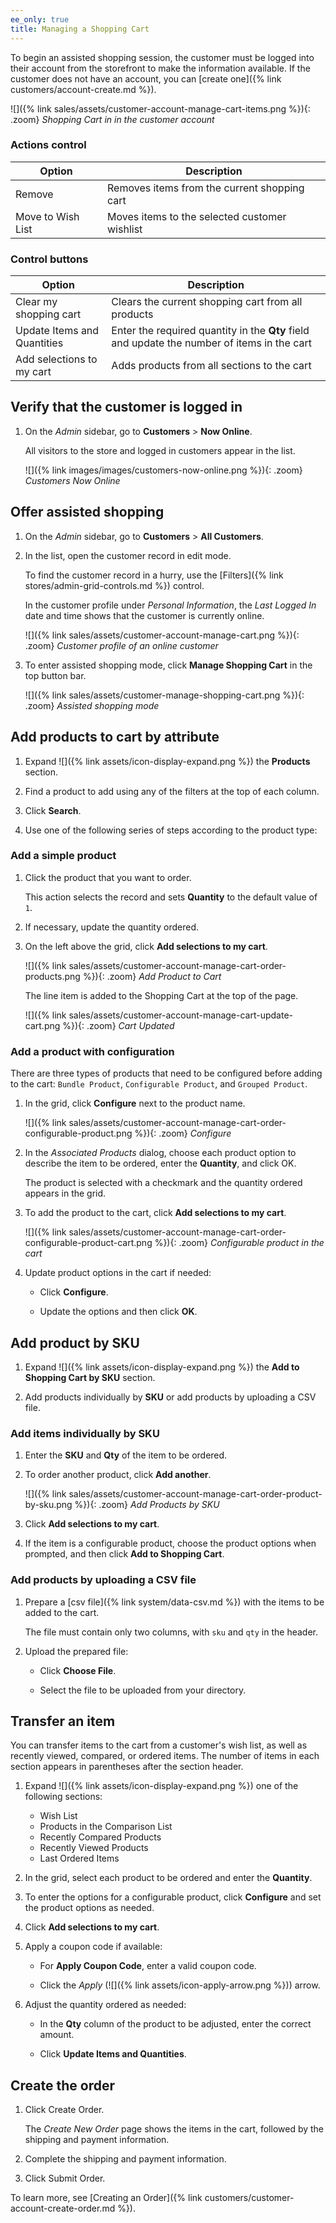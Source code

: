 ```yaml
---
ee_only: true
title: Managing a Shopping Cart
---
```


To begin an assisted shopping session, the customer must be logged into their account from the storefront to make the information available. If the customer does not have an account, you can [create one]({% link customers/account-create.md %}).

![]({% link sales/assets/customer-account-manage-cart-items.png %}){: .zoom}
_Shopping Cart in in the customer account_

### Actions control

|Option|Description|
|--- |--- |
|Remove|Removes items from the current shopping cart|
|Move to Wish List|Moves items to the selected customer wishlist|

### Control buttons

|Option|Description|
|--- |--- |
|Clear my shopping cart|Clears the current shopping cart from all products|
|Update Items and Quantities|Enter the required quantity in the **Qty** field and update the number of items in the cart|
|Add selections to my cart|Adds products from all sections to the cart|

## Verify that the customer is logged in

1. On the _Admin_ sidebar, go to **Customers** > **Now Online**.

   All visitors to the store and logged in customers appear in the list.

   ![]({% link images/images/customers-now-online.png %}){: .zoom}
   _Customers Now Online_

## Offer assisted shopping

1. On the _Admin_ sidebar, go to **Customers** > **All Customers**.

1. In the list, open the customer record in edit mode.

   To find the customer record in a hurry, use the [Filters]({% link stores/admin-grid-controls.md %}) control.

   In the customer profile under _Personal Information_, the _Last Logged In_ date and time shows that the customer is currently online.

   ![]({% link sales/assets/customer-account-manage-cart.png %}){: .zoom}
   _Customer profile of an online customer_

1. To enter assisted shopping mode, click **Manage Shopping Cart** in the top button bar.

   ![]({% link sales/assets/customer-manage-shopping-cart.png %}){: .zoom}
   _Assisted shopping mode_

## Add products to cart by attribute

1. Expand ![]({% link assets/icon-display-expand.png %}) the **Products** section.

1. Find a product to add using any of the filters at the top of each column.

1. Click **Search**.

1. Use one of the following series of steps according to the product type:

### Add a simple product

1. Click the product that you want to order.

   This action selects the record and sets **Quantity** to the default value of `1`.

1. If necessary, update the quantity ordered.

1. On the left above the grid, click **Add selections to my cart**.

   ![]({% link sales/assets/customer-account-manage-cart-order-products.png %}){: .zoom}
   _Add Product to Cart_

   The line item is added to the Shopping Cart at the top of the page.

   ![]({% link sales/assets/customer-account-manage-cart-update-cart.png %}){: .zoom}
   _Cart Updated_

### Add a product with configuration

There are three types of products that need to be configured before adding to the cart: `Bundle Product`, `Configurable Product`, and `Grouped Product`.

1. In the grid, click **Configure** next to the product name.

   ![]({% link sales/assets/customer-account-manage-cart-order-configurable-product.png %}){: .zoom}
   _Configure_

1. In the _Associated Products_ dialog, choose each product option to describe the item to be ordered, enter the **Quantity**, and click <span class="btn">OK</span>.

   The product is selected with a checkmark and the quantity ordered appears in the grid.

1. To add the product to the cart, click **Add selections to my cart**.

   ![]({% link sales/assets/customer-account-manage-cart-order-configurable-product-cart.png %}){: .zoom}
   _Configurable product in the cart_

1. Update product options in the cart if needed:

   - Click **Configure**.

   - Update the options and then click **OK**.

## Add product by SKU

1. Expand ![]({% link assets/icon-display-expand.png %}) the **Add to Shopping Cart by SKU** section.

1. Add products individually by **SKU** or add products by uploading a CSV file.

### Add items individually by SKU

1. Enter the **SKU** and **Qty** of the item to be ordered.

1. To order another product, click **Add another**.

   ![]({% link sales/assets/customer-account-manage-cart-order-product-by-sku.png %}){: .zoom}
   _Add Products by SKU_

1. Click **Add selections to my cart**.

1. If the item is a configurable product, choose the product options when prompted, and then click **Add to Shopping Cart**.

### Add products by uploading a CSV file

1. Prepare a [csv file]({% link system/data-csv.md %}) with the items to be added to the cart.

   The file must contain only two columns, with `sku` and `qty` in the header.

1. Upload the prepared file:

   - Click **Choose File**.

   - Select the file to be uploaded from your directory.

## Transfer an item

You can transfer items to the cart from a customer's wish list, as well as recently viewed, compared, or ordered items. The number of items in each section appears in parentheses after the section header.

1. Expand ![]({% link assets/icon-display-expand.png %}) one of the following sections:

   - Wish List
   - Products in the Comparison List
   - Recently Compared Products
   - Recently Viewed Products
   - Last Ordered Items

1. In the grid, select each product to be ordered and enter the **Quantity**.

1. To enter the options for a configurable product, click **Configure** and set the product options as needed.

1. Click **Add selections to my cart**.

1. Apply a coupon code if available:

   - For **Apply Coupon Code**, enter a valid coupon code.

   - Click the _Apply_ (![]({% link assets/icon-apply-arrow.png %})) arrow.

1. Adjust the quantity ordered as needed:

   - In the **Qty** column of the product to be adjusted, enter the correct amount.

   - Click **Update Items and Quantities**.

## Create the order

1. Click <span class="btn">Create Order</span>.

   The _Create New Order_ page shows the items in the cart, followed by the shipping and payment information.

1. Complete the shipping and payment information.

1. Click <span class="btn">Submit Order</span>.

To learn more, see [Creating an Order]({% link customers/customer-account-create-order.md %}).
